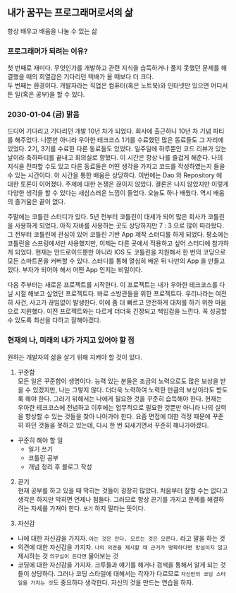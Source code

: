 ## 내가 꿈꾸는 프로그래머로서의 삶

항상 배우고 배움을 나눌 수 있는 삶

### 프로그래머가 되려는 이유?

첫 번째로 재미다. 무엇인가를 개발하고 관련 지식을 습득하거나 풀지 못했던 문제를 해결했을 때의 희열감은 기다리던 택배가 올 때보다 더 크다.  
두 번째는 환경이다. 개발자라는 직업은 컴퓨터(혹은 노트북)와 인터넷만 있으면 어디서든 일(혹은 공부)을 할 수 있다.

### 2030-01-04 (금) 맑음

드디어 기다리고 기다리던 개발 10년 차가 되었다. 회사에 출근하니 10년 차 기념 파티를 해주었다. 나뿐만 아니라 우아한 테크코스 1기를 수료했던 많은 동료들도 그 자리에 있었다. 2기, 3기를 수료한 다른 동료들도 있었다. 일주일에 하루뿐인 코드 리뷰가 있는 날이라 축하파티를 끝내고 회의실로 향했다. 이 시간은 항상 나를 즐겁게 해준다. 나의 지식을 전파할 수도 있고 다른 동료들은 어떤 생각을 가지고 코드를 작성하였는지 들을 수 있는 시간이다. 이 시간을 통한 배움은 상당하다. 이번에는 Dao 와 Repository 에 대한 토론이 이어졌다. 주제에 대한 논쟁은 끊이지 않았다. 결론은 나지 않았지만 이렇게 다양한 생각을 할 수 있다는 새삼스러운 느낌이 들었다. 오늘도 하나 배웠다. 역시 배움의 즐거움은 끝이 없다.  

주말에는 코틀린 스터디가 있다. 5년 전부터 코틀린이 대세가 되어 많은 회사가 코틀린을 사용하게 되었다. 아직 자바를 사용하는 곳도 상당하지만 7 : 3 으로 많이 따라왔다. 그 전부터 코틀린에 관심이 있어 코틀린 기반 App 제작 스터디를 하게 되었다. 평소에는 코틀린을 스프링에서만 사용했지만, 이제는 다른 곳에서 적용하고 싶어 스터디에 참가하게 되었다. 현재는 안드로이드뿐만 아니라 IOS 도 코틀린을 지원해서 한 번의 코딩으로 모든 스마트폰을 커버할 수 있다. 스터디를 통해 열심히 배운 뒤 나만의 App 을 만들고 있다. 부자가 되어야 해서 어떤 App 인지는 비밀이다.  

다음 주부터는 새로운 프로젝트를 시작한다. 이 프로젝트는 내가 우아한 테크코스를 다닐 시절 해보고 싶었던 프로젝트다. 바로 소방관들을 위한 프로젝트다. 우리나라는 여전히 사건, 사고가 끊임없이 발생한다. 이에 좀 더 빠르고 안전하게 대처를 하기 위한 마음으로 지원했다. 이전 프로젝트와는 다르게 더더욱 긴장되고 책임감을 느낀다. 꼭 성공할 수 있도록 최선을 다하고 잘해야겠다.

### 현재의 나, 미래의 내가 가지고 있어야 할 점

원하는 개발자의 삶을 살기 위해 지켜야 할 것이 있다.

1. 꾸준함  
모든 일은 꾸준함이 생명이다. 능력 있는 분들은 조금의 노력으로도 많은 보상을 받을 수 있겠지만, 나는 그렇지 않다. 더더욱 노력하여 노력한 만큼의 보상이라도 받도록 해야 한다. 그러기 위해서는 나에게 필요한 것을 꾸준히 습득해야 한다. 현재는 우아한 테크코스에 전념하고 이후에는 업무적으로 필요한 것뿐만 아니라 나의 실력을 향상할 수 있는 것들을 찾아 나아가야 한다. 요즘 면접에 대한 걱정 때문에 꾸준히 하던 것들을 못하고 있는데, 다시 한 번 되새기면서 꾸준히 해나가야겠다.  

- 꾸준히 해야 할 일
    - 일기 쓰기
    - 코틀린 공부
    - 개념 정리 후 블로그 작성

2. 끈기  
현재 공부를 하고 있을 때 막히는 것들이 굉장히 많았다. 처음부터 잘할 수는 없다고 생각은 하지만 막히면 언제나 힘들다. 그러므로 항상 끈기를 가지고 문제를 해결하려는 자세를 가져야 한다. `포기` 하지 말라는 뜻이다. 

3. 자신감  
- 나에 대한 자신감을 가지자. `아는 것은 안다. 모르는 것은 모른다.` 라고 말을 하는 것
- 의견에 대한 자신감을 가지자. `나의 의견을 제시할 때 근거가 명확하다면 망설이지 않고` 제시하는 것 `의구심이 든다면` 물어보는 것
- 코딩에 대한 자신감을 가지자. 크루들과 얘기를 해거나 검색을 통해서 알게 되는 것들이 상당하다. 그러나 코딩 스타일에 대해서는 각자가 다르므로 `자신만의 코딩 스타일을 가지는 것`도 중요하다 생각한다. 자신의 것을 만드는 연습을 하자.